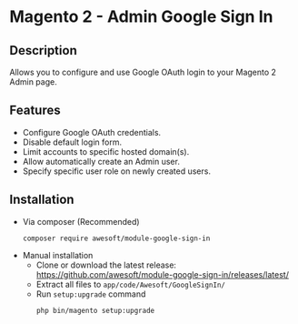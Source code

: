 # Magento 2 - Admin Google Sign In

## Description
Allows you to configure and use Google OAuth login to your Magento 2 Admin page.

## Features
- Configure Google OAuth credentials.
- Disable default login form.
- Limit accounts to specific hosted domain(s).
- Allow automatically create an Admin user.
- Specify specific user role on newly created users.

## Installation
- Via composer (Recommended)
  ```shell
  composer require awesoft/module-google-sign-in
  ```
- Manual installation
  - Clone or download the latest release: https://github.com/awesoft/module-google-sign-in/releases/latest/
  - Extract all files to `app/code/Awesoft/GoogleSignIn/`
  - Run `setup:upgrade` command
    ```shell
    php bin/magento setup:upgrade
    ```
